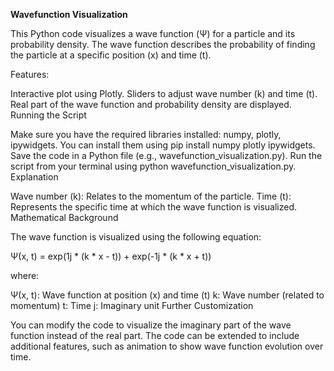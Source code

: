 <b>Wavefunction Visualization</b>

This Python code visualizes a wave function (Ψ) for a particle and its probability density. The wave function describes the probability of finding the particle at a specific position (x) and time (t).

Features:

Interactive plot using Plotly.
Sliders to adjust wave number (k) and time (t).
Real part of the wave function and probability density are displayed.
Running the Script

Make sure you have the required libraries installed: numpy, plotly, ipywidgets. You can install them using pip install numpy plotly ipywidgets.
Save the code in a Python file (e.g., wavefunction_visualization.py).
Run the script from your terminal using python wavefunction_visualization.py.
Explanation

Wave number (k): Relates to the momentum of the particle.
Time (t): Represents the specific time at which the wave function is visualized.
Mathematical Background

The wave function is visualized using the following equation:

Ψ(x, t) = exp(1j * (k * x - t)) + exp(-1j * (k * x + t))

where:

Ψ(x, t): Wave function at position (x) and time (t)
k: Wave number (related to momentum)
t: Time
j: Imaginary unit
Further Customization

You can modify the code to visualize the imaginary part of the wave function instead of the real part.
The code can be extended to include additional features, such as animation to show wave function evolution over time.
